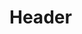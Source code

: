 <!-- TITLE: Turn To Mouse -->
<!-- SUBTITLE: Turns your target into a rodent, dealing damage every tick.  Consumes a black candle when cast, but uses very little mana. -->

# Header